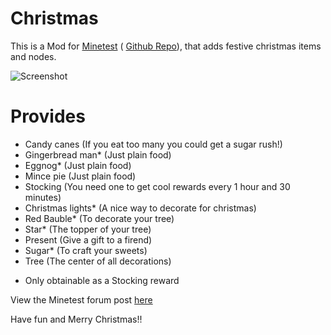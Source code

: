 # Christmas
This is a Mod for [Minetest](https://www.minetest.net/) ( [Github Repo](https://github.com/Minetest/minetest)), that adds festive christmas items and nodes.


![Screenshot](https://github.com/Extex101/christmas/blob/master/screenshot.png)

# Provides
 - Candy canes (If you eat too many you could get a sugar rush!)
 - Gingerbread man* (Just plain food)
 - Eggnog* (Just plain food)
 - Mince pie (Just plain food)
 - Stocking (You need one to get cool rewards every 1 hour and 30 minutes)
 - Christmas lights* (A nice way to decorate for christmas)
 - Red Bauble* (To decorate your tree)
 - Star* (The topper of your tree)
 - Present (Give a gift to a firend)
 - Sugar* (To craft your sweets)
 - Tree (The center of all decorations)

* Only obtainable as a Stocking reward


View the Minetest forum post [here](https://forum.minetest.net/viewtopic.php?f=9&t=23782&)


Have fun and Merry Christmas!!
